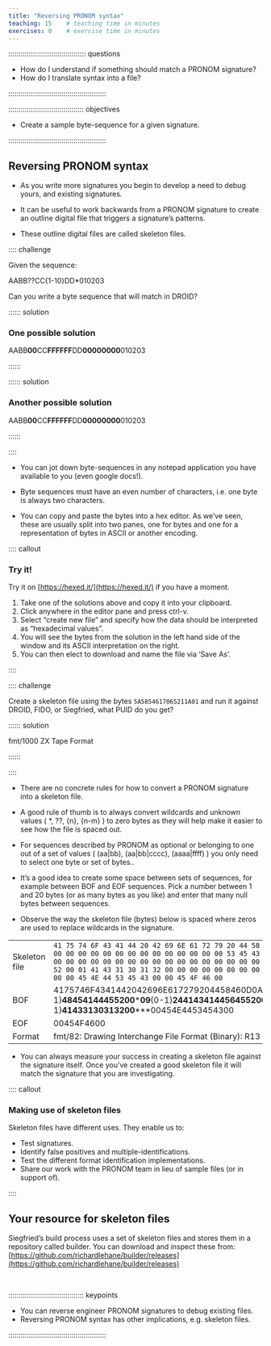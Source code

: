 ```yaml
---
title: "Reversing PRONOM syntax"
teaching: 15    # teaching time in minutes
exercises: 0    # exercise time in minutes
---
```


:::::::::::::::::::::::::::::::::::::: questions

- How do I understand if something should match a PRONOM signature?
- How do I translate syntax into a file?

::::::::::::::::::::::::::::::::::::::::::::::::

::::::::::::::::::::::::::::::::::::: objectives

- Create a sample byte-sequence for a given signature.

::::::::::::::::::::::::::::::::::::::::::::::::

## Reversing PRONOM syntax

* As you write more signatures you begin to develop a need to debug yours,
and existing signatures.

* It can be useful to work backwards from a PRONOM signature to create an
outline digital file that triggers a signature’s patterns.

* These outline digital files are called skeleton files.


:::: challenge

Given the sequence:

AABB??CC{1-10}DD*010203

Can you write a byte sequence that will match in DROID?

:::::: solution

### One possible solution

AABB**00**CC**FFFFFF**DD**00000000**010203

::::::

:::::: solution

### Another possible solution

AABB**00**CC**FFFFFF**DD**00000000**010203

::::::

::::

* You can jot down byte-sequences in any notepad application you have
available to you (even google docs!).

* Byte sequences must have an even number of characters, i.e. one byte is
always two characters.

* You can copy and paste the bytes into a hex editor. As we’ve seen, these
are usually split into two panes, one for bytes and one for a
representation of bytes in ASCII or another encoding.

:::: callout

### Try it!

Try it on [https://hexed.it/](https://hexed.it/) if you have a moment.

1. Take one of the solutions above and copy it into your clipboard.
2. Click anywhere in the editor pane and press ctrl-v.
3. Select “create new file” and specify how the data should be interpreted as “hexadecimal values”.
4. You will see the bytes from the solution in the left hand side of the window and its ASCII interpretation on the right.
5. You can then elect to download and name the file via ‘Save As’.

::::

:::: challenge

Create a skeleton file using the bytes `5A5854617065211A01` and run it
against DROID, FIDO, or Siegfried, what PUID do you get?

:::::: solution

fmt/1000 ZX Tape Format

::::::

::::

* There are no concrete rules for how to convert a PRONOM signature into a
skeleton file.

* A good rule of thumb is to always convert wildcards and unknown
values ( \*, ??, {n}, {n-m} ) to zero bytes as they will help make it
easier to see how the file is spaced out.

* For sequences described by PRONOM as optional or belonging to one out of
a set of values ( (aa|bb), (aa|bb|cccc), (aaaa|ffff) ) you only need to
select one byte or set of bytes..

* It’s a good idea to create some space between sets of sequences, for
example between BOF and EOF sequences. Pick a number between
1 and 20 bytes (or as many bytes as you like) and enter that many
null bytes between sequences.

* Observe the way the skeleton file (bytes) below is spaced where zeros
are used to replace wildcards in the signature.

|       |       |
| :---- | :---- |
| Skeleton file | `41 75 74 6F 43 41 44 20 42 69 6E 61 72 79 20 44 58 46 0D 0A 1A 00 00 00 00 00 00 00 00 00 00 00 00 00 00 00 00 00 00 00 00 00 00 53 45 43 54 49 4F 4E 00 02 48 45 41 44 45 52 00 00 00 00 00 00 00 00 00 00 00 00 00 00 00 00 00 00 00 00 00 09 24 41 43 41 44 56 45 52 00 01 41 43 31 30 31 32 00 00 00 00 00 00 00 00 00 00 00 00 00 00 00 00 00 00 00 00 00 00 45 4E 44 53 45 43 00 00 45 4F 46 00` |
| BOF | 4175746F4341442042696E617279204458460D0A1A00**\***0053454354494F4E0002**{0-1}**48454144455200**\***09**{0-1}**24414341445645520001**{0-1}**41433130313200**\***00454E4453454300 |
| EOF | 00454F4600 |
| Format| fmt/82: Drawing Interchange File Format (Binary): R13 |

* You can always measure your success in creating a skeleton file against
the signature itself. Once you’ve created a good skeleton file it will
match the signature that you are investigating.

:::: callout

### Making use of skeleton files

Skeleton files have different uses. They enable us to:

* Test signatures.
* Identify false positives and multiple-identifications.
* Test the different format identification implementations.
* Share our work with the PRONOM team in lieu of sample files
(or in support of).

::::

## Your resource for skeleton files

Siegfried’s build process uses a set of skeleton files and stores them
in a repository called builder. You can download and inspect these
from:
[https://github.com/richardlehane/builder/releases](https://github.com/richardlehane/builder/releases)

<!-- NB. Keypoints should appear at the end of the markdown file. Aesthetically
     it looks like it's better with an additional newline so adding that
     here and using this comment as a separator to make it easy to read
     content.
-->

<br>

::::::::::::::::::::::::::::::::::::: keypoints

- You can reverse engineer PRONOM signatures to debug existing files.
- Reversing PRONOM syntax has other implications, e.g. skeleton files.

::::::::::::::::::::::::::::::::::::::::::::::::
